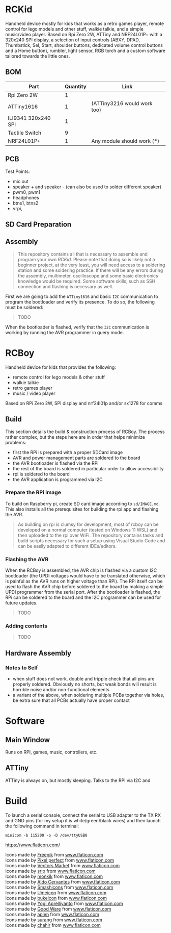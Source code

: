# RCKid

Handheld device mostly for kids that works as a retro games player, remote control for lego models and other stuff, walkie talkie, and a simple music/video player. Based on Rpi Zero 2W, ATTiny and NRF24L01P+ with a 320x240 SPI display, a selection of input controls (ABXY, DPAD, Thumbstick, Sel, Start, shoulder buttons, dedicated volume control buttons and a Home button), rumbler, light sensor, RGB torch and a custom software tailored towards the little ones. 

## BOM

Part                 | Quantity | Link 
---------------------|----------|------
Rpi Zero 2W          | 1        |
ATTiny1616           | 1        | (ATTiny3216 would work too)
ILI9341 320x240 SPI  | 1        |
Tactile Switch       | 9        |
NRF24L01P+           | 1        | Any module should work (*)


## PCB

Test Points:

- mic out
- speaker + and speaker - (can also be used to solder different speaker)
- pwm0, pwm1
- headphones
- btns1, btns2
- vrpi, 


## SD Card Preparation

## Assembly

> This repository contains all that is necessary to assemble and program your own _RCKid_. Please note that doing so is likely not a beginner project, at the very least, you will need access to a soldering station and some soldering practice. If there will be any errors during the assembly, multimeter, oscilloscope and some basic electronics knowledge would be required. Some software skills, such as SSH connection and flashing is necessary as well. 

First we are going to add the `ATTiny1616` and basic `I2C` communication to program the bootloader and verify its presence. To do so, the following must be soldered:

> TODO

When the bootloader is flashed, verify that the `I2C` communication is working by running the AVR programmer in query mode. 



# RCBoy

Handheld device for kids that provides the following:

- remote control for lego models & other stuff
- walkie talkie
- retro games player
- music / video player

Based on RPi Zero 2W, SPI display and nrf24l01p and/or sx1278 for comms

## Build

This section details the build & construction process of RCBoy. The process rather complex, but the steps here are in order that helps minimize problems:

- first the RPi is prepared with a proper SDCard image
- AVR and power management parts are soldered to the board
- the AVR bootloader is flashed via the RPi
- the rest of the board is soldered in particular order to allow accessibility
- rpi is soldered to the board
- the AVR application is programmed via I2C

### Prepare the RPi image

To build on Raspberry pi, create SD card image according to `sd/IMAGE.md`. This also installs all the prerequisites for building the rpi app and flashing the AVR. 

> As building on rpi is clumsy for development, most of rcboy can be developed on a normal computer (tested on Windows 11 WSL) and then uploaded to the rpi over WiFi. The repository contains tasks and build scripts necessary for such a setup using Visual Studio Code and can be easily adapted to different IDEs/editors.

### Flashing the AVR

When the RCBoy is assembled, the AVR chip is flashed via a custom I2C bootloader (the UPDI voltages would have to be translated otherwise, which is painful as the AVR runs on higher voltage than RPi). The RPi itself can be used to flash the AVR chip before soldered to the board by making a simple UPDI programmer from the serial port. After the bootloader is flashed, the RPi can be soldered to the board and the I2C programmer can be used for future updates. 

> TODO

### Adding contents

> TODO

## Hardware Assembly



### Notes to Self 

- when stuff does not work, double and tripple check that all pins are properly soldered. Obviously no shorts, but weak bonds will result is horrible noise and/or non-functional elements
- a variant of the above, when soldering multiple PCBs together via holes, be extra sure that all PCBs actually have proper contact

# Software

## Main Window

Runs on RPI, games, music, controllers, etc. 

## ATTiny

ATTiny is always on, but mostly sleeping. Talks to the RPI via I2C and 


# Build

To launch a serial console, connect the serial to USB adapter to the TX RX and GND pins (for my setup it is white/green/black wires) and then launch the following command in terminal:

    minicom -b 115200 -o -D /dev/ttyUSB0

https://www.flaticon.com/

<div>Icons made by <a href="https://www.freepik.com" title="Freepik">Freepik</a> from <a href="https://www.flaticon.com/" title="Flaticon">www.flaticon.com</a></div><div>Icons made by <a href="https://www.flaticon.com/authors/pixel-perfect" title="Pixel perfect">Pixel perfect</a> from <a href="https://www.flaticon.com/" title="Flaticon">www.flaticon.com</a></div><div>Icons made by <a href="https://www.flaticon.com/authors/vectors-market" title="Vectors Market">Vectors Market</a> from <a href="https://www.flaticon.com/" title="Flaticon">www.flaticon.com</a></div><div>Icons made by <a href="https://www.flaticon.com/authors/srip" title="srip">srip</a> from <a href="https://www.flaticon.com/" title="Flaticon">www.flaticon.com</a></div><div>Icons made by <a href="https://www.flaticon.com/authors/monkik" title="monkik">monkik</a> from <a href="https://www.flaticon.com/" title="Flaticon">www.flaticon.com</a></div><div>Icons made by <a href="https://www.flaticon.com/authors/aldo-cervantes" title="Aldo Cervantes">Aldo Cervantes</a> from <a href="https://www.flaticon.com/" title="Flaticon">www.flaticon.com</a></div><div>Icons made by <a href="https://www.flaticon.com/authors/smashicons" title="Smashicons">Smashicons</a> from <a href="https://www.flaticon.com/" title="Flaticon">www.flaticon.com</a></div><div>Icons made by <a href="https://www.flaticon.com/authors/umeicon" title="Umeicon">Umeicon</a> from <a href="https://www.flaticon.com/" title="Flaticon">www.flaticon.com</a></div><div>Icons made by <a href="https://www.flaticon.com/authors/bukeicon" title="bukeicon">bukeicon</a> from <a href="https://www.flaticon.com/" title="Flaticon">www.flaticon.com</a></div><div>Icons made by <a href="https://www.flaticon.com/authors/yogi-aprelliyanto" title="Yogi Aprelliyanto">Yogi Aprelliyanto</a> from <a href="https://www.flaticon.com/" title="Flaticon">www.flaticon.com</a></div><div>Icons made by <a href="https://www.flaticon.com/authors/good-ware" title="Good Ware">Good Ware</a> from <a href="https://www.flaticon.com/" title="Flaticon">www.flaticon.com</a></div><div>Icons made by <a href="https://www.flaticon.com/authors/apien" title="apien">apien</a> from <a href="https://www.flaticon.com/" title="Flaticon">www.flaticon.com</a></div><div>Icons made by <a href="https://www.flaticon.com/authors/surang" title="surang">surang</a> from <a href="https://www.flaticon.com/" title="Flaticon">www.flaticon.com</a></div><div>Icons made by <a href="https://www.flaticon.com/authors/chahir" title="chahir">chahir</a> from <a href="https://www.flaticon.com/" title="Flaticon">www.flaticon.com</a></div>
